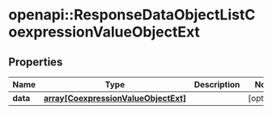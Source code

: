 # openapi::ResponseDataObjectListCoexpressionValueObjectExt


## Properties
Name | Type | Description | Notes
------------ | ------------- | ------------- | -------------
**data** | [**array[CoexpressionValueObjectExt]**](CoexpressionValueObjectExt.md) |  | [optional] 


